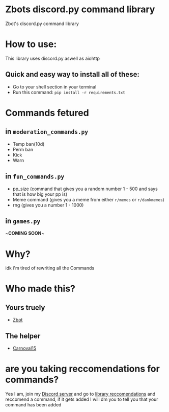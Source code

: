# Zbots discord.py command library
Zbot's discord.py command library

# How to use:
This library uses discord.py aswell as aiohttp

Quick and easy way to install all of these:
-
- Go to your shell section in your terminal
- Run this command: `pip install -r requirements.txt`

# Commands fetured
in `moderation_commands.py`
-
- Temp ban(10d)
- Perm ban
- Kick
- Warn


in `fun_commands.py`
-
- pp_size (command that gives you a random number 1 - 500 and says that is how big your pp is)
- Meme command (gives you a meme from either `r/memes` or `r/dankmemes`)
- rng (gives you a number 1 - 1000)

in `games.py`
-
~**COMING SOON**~

# Why?
idk i'm tired of rewriting all the Commands
 
# Who made this?

Yours truely
-
- [Zbot](https://github.com/ZbotDyn0)

The helper
-
- [Carnoval15](https://github.com/Carnoval15)

# are you taking reccomendations for commands?
Yes I am, join my [Discord server](https://discord.gg/JeTmq9B63J) and go to [library reccomendations](https://discord.com/channels/816430534757580830/854420815079800832) and reccomend a command,
if it gets added I will dm you to tell you that your command has been added
